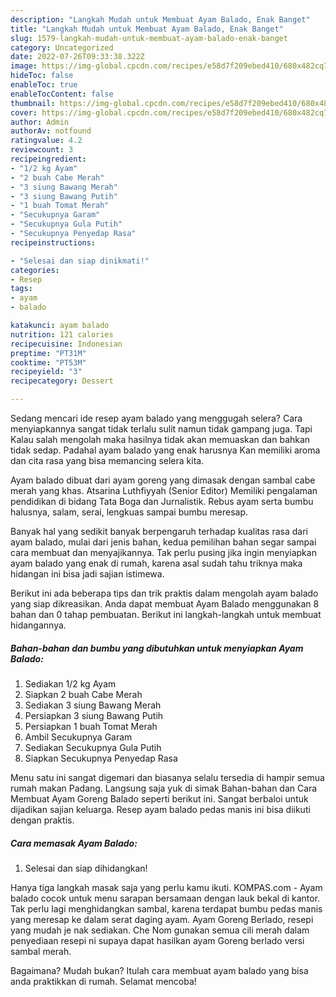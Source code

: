 ```yaml
---
description: "Langkah Mudah untuk Membuat Ayam Balado, Enak Banget"
title: "Langkah Mudah untuk Membuat Ayam Balado, Enak Banget"
slug: 1579-langkah-mudah-untuk-membuat-ayam-balado-enak-banget
category: Uncategorized
date: 2022-07-26T09:33:38.322Z
image: https://img-global.cpcdn.com/recipes/e58d7f209ebed410/680x482cq70/ayam-balado-foto-resep-utama.jpg
hideToc: false
enableToc: true
enableTocContent: false
thumbnail: https://img-global.cpcdn.com/recipes/e58d7f209ebed410/680x482cq70/ayam-balado-foto-resep-utama.jpg
cover: https://img-global.cpcdn.com/recipes/e58d7f209ebed410/680x482cq70/ayam-balado-foto-resep-utama.jpg
author: Admin
authorAv: notfound
ratingvalue: 4.2
reviewcount: 3
recipeingredient:
- "1/2 kg Ayam"
- "2 buah Cabe Merah"
- "3 siung Bawang Merah"
- "3 siung Bawang Putih"
- "1 buah Tomat Merah"
- "Secukupnya Garam"
- "Secukupnya Gula Putih"
- "Secukupnya Penyedap Rasa"
recipeinstructions:

- "Selesai dan siap dinikmati!"
categories:
- Resep
tags:
- ayam
- balado

katakunci: ayam balado 
nutrition: 121 calories
recipecuisine: Indonesian
preptime: "PT31M"
cooktime: "PT53M"
recipeyield: "3"
recipecategory: Dessert

---
```



Sedang mencari ide resep ayam balado yang menggugah selera? Cara menyiapkannya sangat tidak terlalu sulit namun tidak gampang juga. Tapi Kalau salah mengolah maka hasilnya tidak akan memuaskan dan bahkan tidak sedap. Padahal ayam balado yang enak harusnya Kan memiliki aroma dan cita rasa yang bisa memancing selera kita.


Ayam balado dibuat dari ayam goreng yang dimasak dengan sambal cabe merah yang khas. Atsarina Luthfiyyah (Senior Editor) Memiliki pengalaman pendidikan di bidang Tata Boga dan Jurnalistik. Rebus ayam serta bumbu halusnya, salam, serai, lengkuas sampai bumbu meresap.

Banyak hal yang sedikit banyak berpengaruh terhadap kualitas rasa dari ayam balado, mulai dari jenis bahan, kedua pemilihan bahan segar sampai cara membuat dan menyajikannya. Tak perlu pusing jika ingin menyiapkan ayam balado yang enak di rumah, karena asal sudah tahu triknya maka hidangan ini bisa jadi sajian istimewa.


Berikut ini ada beberapa tips dan trik praktis dalam mengolah ayam balado yang siap dikreasikan. Anda dapat membuat Ayam Balado menggunakan 8 bahan dan 0 tahap pembuatan. Berikut ini langkah-langkah untuk membuat hidangannya.

<!--inarticleads1-->

##### Bahan-bahan dan bumbu yang dibutuhkan untuk menyiapkan Ayam Balado:

1. Sediakan 1/2 kg Ayam
1. Siapkan 2 buah Cabe Merah
1. Sediakan 3 siung Bawang Merah
1. Persiapkan 3 siung Bawang Putih
1. Persiapkan 1 buah Tomat Merah
1. Ambil Secukupnya Garam
1. Sediakan Secukupnya Gula Putih
1. Siapkan Secukupnya Penyedap Rasa


Menu satu ini sangat digemari dan biasanya selalu tersedia di hampir semua rumah makan Padang. Langsung saja yuk di simak Bahan-bahan dan Cara Membuat Ayam Goreng Balado seperti berikut ini. Sangat berbaloi untuk dijadikan sajian keluarga. Resep ayam balado pedas manis ini bisa diikuti dengan praktis. 

<!--inarticleads2-->

##### Cara memasak Ayam Balado:


1. Selesai dan siap dihidangkan!

Hanya tiga langkah masak saja yang perlu kamu ikuti. KOMPAS.com - Ayam balado cocok untuk menu sarapan bersamaan dengan lauk bekal di kantor. Tak perlu lagi menghidangkan sambal, karena terdapat bumbu pedas manis yang meresap ke dalam serat daging ayam. Ayam Goreng Berlado, resepi yang mudah je nak sediakan. Che Nom gunakan semua cili merah dalam penyediaan resepi ni supaya dapat hasilkan ayam Goreng berlado versi sambal merah. 

Bagaimana? Mudah bukan? Itulah cara membuat ayam balado yang bisa anda praktikkan di rumah. Selamat mencoba!
